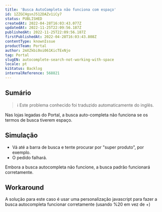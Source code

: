 ```yaml
---
title: 'Busca AutoCompleta não funciona com espaço'
id: 1ZZGCHgsnJ512DAZv1iCy7
status: PUBLISHED
createdAt: 2022-04-28T16:03:43.077Z
updatedAt: 2022-11-25T22:09:56.187Z
publishedAt: 2022-11-25T22:09:56.187Z
firstPublishedAt: 2022-04-28T16:03:43.808Z
contentType: knownIssue
productTeam: Portal
author: 2mXZkbi0oi061KicTExNjo
tag: Portal
slugEN: autocomplete-search-not-working-with-space
locale: pt
kiStatus: Backlog
internalReference: 568821
---
```


## Sumário

>ℹ️ Este problema conhecido foi traduzido automaticamente do inglês.



Nas lojas legadas do Portal, a busca auto-completa não funciona se os termos de busca tiverem espaço.



## Simulação



- Vá até a barra de busca e tente procurar por "super produto", por exemplo.
- O pedido falhará.

Embora a busca autocompleta não funcione, a busca padrão funcionará corretamente.



## Workaround


A solução para este caso é usar uma personalização javascript para fazer a busca autocompleta funcionar corretamente (usando %20 em vez de +)

